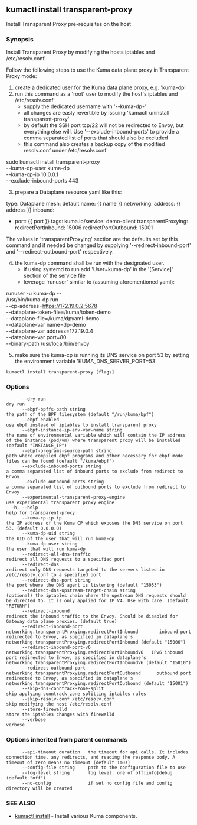 ## kumactl install transparent-proxy

Install Transparent Proxy pre-requisites on the host

### Synopsis

Install Transparent Proxy by modifying the hosts iptables and /etc/resolv.conf.

Follow the following steps to use the Kuma data plane proxy in Transparent Proxy mode:

 1) create a dedicated user for the Kuma data plane proxy, e.g. 'kuma-dp'
 2) run this command as a 'root' user to modify the host's iptables and /etc/resolv.conf
    - supply the dedicated username with '--kuma-dp-'
    - all changes are easly revertible by issuing 'kumactl uninstall transparent-proxy'
    - by default the SSH port tcp/22 will not be redirected to Envoy, but everything else will.
      Use '--exclude-inbound-ports' to provide a comma separated list of ports that should also be excluded
    - this command also creates a backup copy of the modified resolv.conf under /etc/resolv.conf

 sudo kumactl install transparent-proxy \
          --kuma-dp-user kuma-dp \
          --kuma-cp-ip 10.0.0.1 \
          --exclude-inbound-ports 443

 3) prepare a Dataplane resource yaml like this:

type: Dataplane
mesh: default
name: {{ name }}
networking:
  address: {{ address }}
  inbound:
  - port: {{ port }}
    tags:
      kuma.io/service: demo-client
  transparentProxying:
    redirectPortInbound: 15006
    redirectPortOutbound: 15001

The values in 'transparentProxying' section are the defaults set by this command and if needed be changed by supplying 
'--redirect-inbound-port' and '--redirect-outbound-port' respectively.

 4) the kuma-dp command shall be run with the designated user. 
    - if using systemd to run add 'User=kuma-dp' in the '[Service]' section of the service file
    - leverage 'runuser' similar to (assuming aforementioned yaml):

runuser -u kuma-dp -- \
  /usr/bin/kuma-dp run \
    --cp-address=https://172.19.0.2:5678 \
    --dataplane-token-file=/kuma/token-demo \
    --dataplane-file=/kuma/dpyaml-demo \
    --dataplane-var name=dp-demo \
    --dataplane-var address=172.19.0.4 \
    --dataplane-var port=80  \
    --binary-path /usr/local/bin/envoy

 5) make sure the kuma-cp is running its DNS service on port 53 by setting the environment variable 'KUMA_DNS_SERVER_PORT=53'



```
kumactl install transparent-proxy [flags]
```

### Options

```
      --dry-run                                                                         dry run
      --ebpf-bpffs-path string                                                          the path of the BPF filesystem (default "/run/kuma/bpf")
      --ebpf-enabled                                                                    use ebpf instead of iptables to install transparent proxy
      --ebpf-instance-ip-env-var-name string                                            the name of environmental variable which will contain the IP address of the instance (pod/vm) where transparent proxy will be installed (default "INSTANCE_IP")
      --ebpf-programs-source-path string                                                path where compiled ebpf programs and other necessary for ebpf mode files can be found (default "/kuma/ebpf")
      --exclude-inbound-ports string                                                    a comma separated list of inbound ports to exclude from redirect to Envoy
      --exclude-outbound-ports string                                                   a comma separated list of outbound ports to exclude from redirect to Envoy
      --experimental-transparent-proxy-engine                                           use experimental transparent proxy engine
  -h, --help                                                                            help for transparent-proxy
      --kuma-cp-ip ip                                                                   the IP address of the Kuma CP which exposes the DNS service on port 53. (default 0.0.0.0)
      --kuma-dp-uid string                                                              the UID of the user that will run kuma-dp
      --kuma-dp-user string                                                             the user that will run kuma-dp
      --redirect-all-dns-traffic                                                        redirect all DNS requests to a specified port
      --redirect-dns                                                                    redirect only DNS requests targeted to the servers listed in /etc/resolv.conf to a specified port
      --redirect-dns-port string                                                        the port where the DNS agent is listening (default "15053")
      --redirect-dns-upstream-target-chain string                                       (optional) the iptables chain where the upstream DNS requests should be directed to. It is only applied for IP V4. Use with care. (default "RETURN")
      --redirect-inbound                                                                redirect the inbound traffic to the Envoy. Should be disabled for Gateway data plane proxies. (default true)
      --redirect-inbound-port networking.transparentProxying.redirectPortInbound        inbound port redirected to Envoy, as specified in dataplane's networking.transparentProxying.redirectPortInbound (default "15006")
      --redirect-inbound-port-v6 networking.transparentProxying.redirectPortInboundV6   IPv6 inbound port redirected to Envoy, as specified in dataplane's networking.transparentProxying.redirectPortInboundV6 (default "15010")
      --redirect-outbound-port networking.transparentProxying.redirectPortOutbound      outbound port redirected to Envoy, as specified in dataplane's networking.transparentProxying.redirectPortOutbound (default "15001")
      --skip-dns-conntrack-zone-split                                                   skip applying conntrack zone splitting iptables rules
      --skip-resolv-conf /etc/resolv.conf                                               skip modifying the host /etc/resolv.conf
      --store-firewalld                                                                 store the iptables changes with firewalld
      --verbose                                                                         verbose
```

### Options inherited from parent commands

```
      --api-timeout duration   the timeout for api calls. It includes connection time, any redirects, and reading the response body. A timeout of zero means no timeout (default 1m0s)
      --config-file string     path to the configuration file to use
      --log-level string       log level: one of off|info|debug (default "off")
      --no-config              if set no config file and config directory will be created
```

### SEE ALSO

* [kumactl install](kumactl_install.md)	 - Install various Kuma components.

